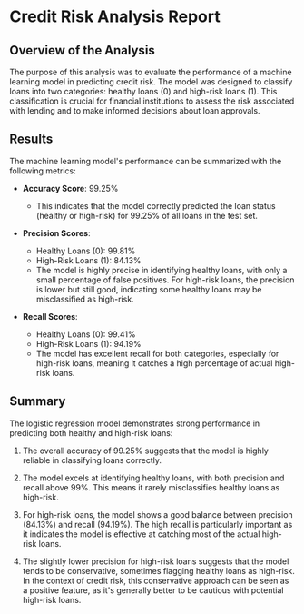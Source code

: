 # Credit Risk Analysis Report

## Overview of the Analysis

The purpose of this analysis was to evaluate the performance of a machine learning model in predicting credit risk. The model was designed to classify loans into two categories: healthy loans (0) and high-risk loans (1). This classification is crucial for financial institutions to assess the risk associated with lending and to make informed decisions about loan approvals.

## Results

The machine learning model's performance can be summarized with the following metrics:

- **Accuracy Score**: 99.25%
  - This indicates that the model correctly predicted the loan status (healthy or high-risk) for 99.25% of all loans in the test set.

- **Precision Scores**:
  - Healthy Loans (0): 99.81%
  - High-Risk Loans (1): 84.13%
  - The model is highly precise in identifying healthy loans, with only a small percentage of false positives. For high-risk loans, the precision is lower but still good, indicating some healthy loans may be misclassified as high-risk.

- **Recall Scores**:
  - Healthy Loans (0): 99.41%
  - High-Risk Loans (1): 94.19%
  - The model has excellent recall for both categories, especially for high-risk loans, meaning it catches a high percentage of actual high-risk loans.

## Summary

The logistic regression model demonstrates strong performance in predicting both healthy and high-risk loans:

1. The overall accuracy of 99.25% suggests that the model is highly reliable in classifying loans correctly.

2. The model excels at identifying healthy loans, with both precision and recall above 99%. This means it rarely misclassifies healthy loans as high-risk.

3. For high-risk loans, the model shows a good balance between precision (84.13%) and recall (94.19%). The high recall is particularly important as it indicates the model is effective at catching most of the actual high-risk loans.

4. The slightly lower precision for high-risk loans suggests that the model tends to be conservative, sometimes flagging healthy loans as high-risk. In the context of credit risk, this conservative approach can be seen as a positive feature, as it's generally better to be cautious with potential high-risk loans.
